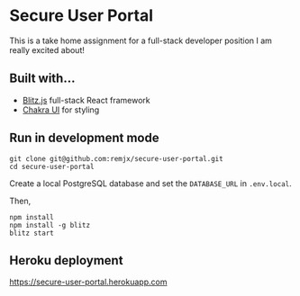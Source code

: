 # Secure User Portal

This is a take home assignment for a full-stack developer position I am really excited about!

## Built with...

- [Blitz.js](https://blitzjs.com/) full-stack React framework
- [Chakra UI](https://chakra-ui.com/) for styling

## Run in development mode

```
git clone git@github.com:remjx/secure-user-portal.git
cd secure-user-portal
```

Create a local PostgreSQL database and set the `DATABASE_URL` in `.env.local`.

Then,
```
npm install
npm install -g blitz
blitz start
```

## Heroku deployment

https://secure-user-portal.herokuapp.com